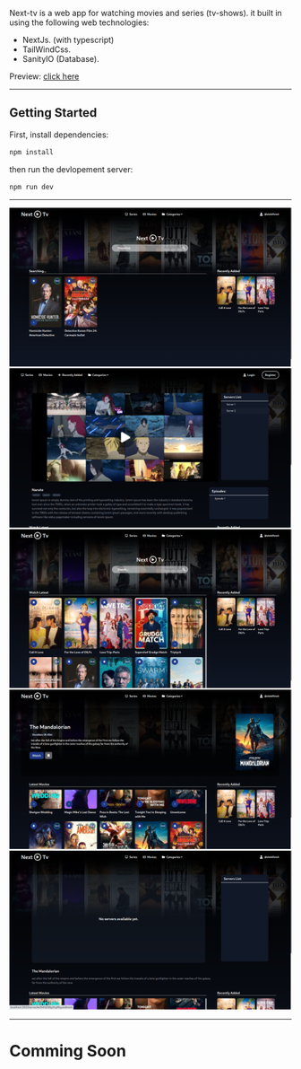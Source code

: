Next-tv is a web app for watching movies and series (tv-shows). it built in using the following web technologies:
 - NextJs. (with typescript)
 - TailWindCss.
 - SanityIO (Database).

Preview: [click here](https://next-tv-sandy.vercel.app/)

--- 

## Getting Started

First, install dependencies:

```bash
npm install
```

then run the devlopement server:
```bash
npm run dev
```
---
![home](https://raw.githubusercontent.com/abdelfetah18/Next-Tv/main/public/1.png)
![2](https://raw.githubusercontent.com/abdelfetah18/Next-Tv/main/public/2.png)
![3](https://raw.githubusercontent.com/abdelfetah18/Next-Tv/main/public/3.png)
![4](https://raw.githubusercontent.com/abdelfetah18/Next-Tv/main/public/4.png)
![5](https://raw.githubusercontent.com/abdelfetah18/Next-Tv/main/public/5.png)

---

# Comming Soon
